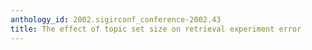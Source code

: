 ```yaml
---
anthology_id: 2002.sigirconf_conference-2002.43
title: The effect of topic set size on retrieval experiment error
---
```

